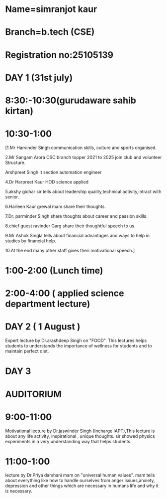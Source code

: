 # Name=simranjot kaur

# Branch=b.tech (CSE)

# Registration no:25105139

# DAY 1 (31st july)

# 8:30:-10:30(gurudaware sahib kirtan)

# 10:30-1:00

[1.Mr Harvinder Singh communication skills, culture and sports organised.

2.Mr Sangam Arora CSC branch topper 2021 to 2025 join club and volunteer Structure.

Arshpreet Singh it section automation engineer

4.Dr Harpreet Kaur HOD science applied

5.akshy gidhar sir tells about leadership quality,technical activity,intract with senior.

6.Harleen Kaur grewal mam share their thoughts.

7.Dr. parminder Singh share thoughts about career and passion skills.

8.chief guest ravinder Garg share their thoughtful speech to us.

9.Mr Ashok Singla tells about financial advantages and ways to help in studies by financial help.

10.At the end many other staff gives theri motivational speech.]

# 1:00-2:00 (Lunch time)

# 2:00-4:00 ( applied science department lecture)
# DAY 2 ( 1 August )
Expert lecture by Dr.arashdeep Singh on "FOOD".
This lectures helps students to understands the importance of wellness for students and to maintain perfect diet.
# DAY 3 
# AUDITORIUM 
# 9:00-11:00 
Motivational lecture by Dr.jaswinder Singh (Incharge IAPT),This lecture is about any life activity, inspirational , unique thoughts. sir showed physics experiments in a very understanding way that helps students. 
# 11:00-1:00
lecture by Dr.Priya darshani mam on "universal human values".
mam tells about everything like how to handle ourselves from anger issues,anxiety, depression and other things which are necessary in humans life and why it is necessary. 



